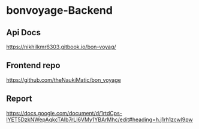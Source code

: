# bonvoyage-Backend

## Api Docs

https://nikhilkmr6303.gitbook.io/bon-voyag/

## Frontend repo

https://github.com/theNaukiMatic/bon_voyage

## Report

https://docs.google.com/document/d/1rtdCps-lYET5DzkNWepAqkcTAIb7rLl6VMy1YBArMhc/edit#heading=h.j1rh1zcwl9pw
